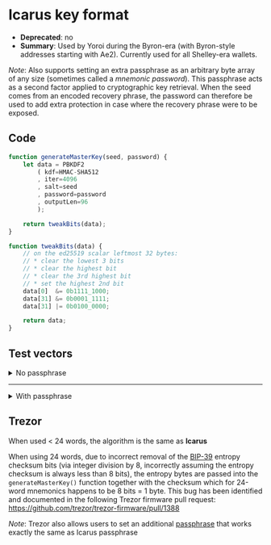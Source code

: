 # Icarus key format

- **Deprecated**: no
- **Summary**: Used by Yoroi during the Byron-era (with Byron-style addresses starting with Ae2). Currently used for all Shelley-era wallets.

*Note*: Also supports setting an extra passphrase as an arbitrary byte array of any size (sometimes called a *mnemonic password*). This passphrase acts as a second factor applied to cryptographic key retrieval. When the seed comes from an encoded recovery phrase, the password can therefore be used to add extra protection in case where the recovery phrase were to be exposed.

## Code

```js
function generateMasterKey(seed, password) {
    let data = PBKDF2
        ( kdf=HMAC-SHA512
        , iter=4096
        , salt=seed
        , password=password
        , outputLen=96
        );

    return tweakBits(data);
}

function tweakBits(data) {
    // on the ed25519 scalar leftmost 32 bytes:
    // * clear the lowest 3 bits
    // * clear the highest bit
    // * clear the 3rd highest bit
    // * set the highest 2nd bit
    data[0]  &= 0b1111_1000;
    data[31] &= 0b0001_1111;
    data[31] |= 0b0100_0000;

    return data;
}
```
## Test vectors

<details>
  <summary>No passphrase</summary>

  recovery phrase
  ```
  eight country switch draw meat scout mystery blade tip drift useless good keep usage title
  ```

  master key
  ```
  c065afd2832cd8b087c4d9ab7011f481ee1e0721e78ea5dd609f3ab3f156d245d176bd8fd4ec60b4731c3918a2a72a0226c0cd119ec35b47e4d55884667f552a23f7fdcd4a10c6cd2c7393ac61d877873e248f417634aa3d812af327ffe9d620
  ```
</details>

---

<details>
  <summary>With passphrase</summary>

  recovery phrase
  ```
  eight country switch draw meat scout mystery blade tip drift useless good keep usage title
  ```

  passphrase
  ```
  foo (as utf8 bytes)
  ```

  master key
  ```
  70531039904019351e1afb361cd1b312a4d0565d4ff9f8062d38acf4b15cce41d7b5738d9c893feea55512a3004acb0d222c35d3e3d5cde943a15a9824cbac59443cf67e589614076ba01e354b1a432e0e6db3b59e37fc56b5fb0222970a010e
  ```
</details>

## Trezor

When used < 24 words, the algorithm is the same as **Icarus**

When using 24 words, due to incorrect removal of the [BIP-39](https://github.com/bitcoin/bips/blob/master/bip-0039.mediawiki#generating-the-mnemonic) entropy checksum bits (via integer division by 8, incorrectly assuming the entropy checksum is always less than 8 bits), the entropy bytes are passed into the `generateMasterKey()` function together with the checksum which for 24-word mnemonics happens to be 8 bits = 1 byte. This bug has been identified and documented in the following Trezor firmware pull request: https://github.com/trezor/trezor-firmware/pull/1388

*Note*: Trezor also allows users to set an additional [passphrase](https://wiki.trezor.io/Passphrase) that works exactly the same as Icarus passphrase
